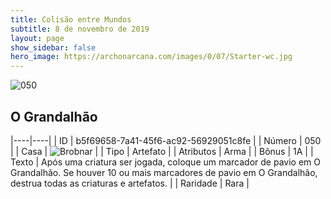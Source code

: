 ```yaml
---
title: Colisão entre Mundos
subtitle: 8 de novembro de 2019
layout: page
show_sidebar: false
hero_image: https://archonarcana.com/images/0/07/Starter-wc.jpg
---
```


![050](https://cdn.keyforgegame.com/media/card_front/pt/452_050_4W4X35WWCFF_pt.png)

## O Grandalhão

|----|----|
| ID | b5f69658-7a41-45f6-ac92-56929051c8fe |
| Número | 050 |
| Casa | ![Brobnar](https://archonarcana.com/images/thumb/e/e0/Brobnar.png/22px-Brobnar.png "Brobnar") |
| Tipo | Artefato |
| Atributos | Arma |
| Bônus | 1A |
| Texto | Após uma criatura ser jogada, coloque um marcador de pavio em O Grandalhão. Se houver 10 ou mais marcadores de pavio em O Grandalhão, destrua todas as criaturas e artefatos. |
| Raridade | Rara |
